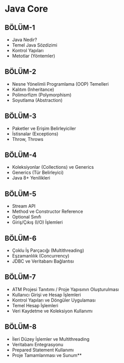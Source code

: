 # Java Core

## BÖLÜM-1

- Java Nedir?
- Temel Java Sözdizimi
- Kontrol Yapıları
- Metotlar (Yöntemler)


## BÖLÜM-2

- Nesne Yönelimli Programlama (OOP) Temelleri
- Kalıtım (Inheritance)
- Polimorfizm (Polymorphism)
- Soyutlama (Abstraction)


## BÖLÜM-3

- Paketler ve Erişim Belirleyiciler
- İstisnalar (Exceptions)
- Throw, Throws


## BÖLÜM-4

- Koleksiyonlar (Collections) ve Generics
- Generics (Tür Belirleyici)
- Java 8+ Yenilikleri


## BÖLÜM-5

- Stream API
- Method ve Constructor Reference
- Optional Sınıfı
- Giriş/Çıkış (I/O) İşlemleri


## BÖLÜM-6

- Çoklu İş Parçacığı (Multithreading)
- Eşzamanlılık (Concurrency)
- JDBC ve Veritabanı Bağlantısı


## BÖLÜM-7

- ATM Projesi Tanıtımı / Proje Yapısının Oluşturulması
- Kullanıcı Girişi ve Hesap İşlemleri
- Kontrol Yapıları ve Döngüler Uygulaması
- Temel Hesap İşlemleri
- Veri Kaydetme ve Koleksiyon Kullanımı


## BÖLÜM-8

- İleri Düzey İşlemler ve Multithreading
- Veritabanı Entegrasyonu
- Prepared Statement Kullanımı
- Proje Tamamlanması ve Sunum**